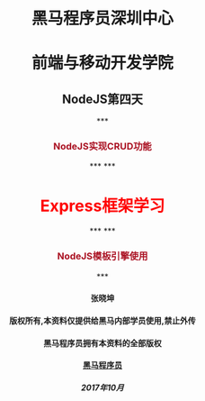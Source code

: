 <center>
<h1>黑马程序员深圳中心</h1>
<h1>前端与移动开发学院</h1>
<h2>NodeJS第四天</h2>
***<h3><font color=#aa1122>NodeJS实现CRUD功能</font></h3>***
***<h1><font color=#ff0000>Express框架学习</font></h1>***
***<h3><font color=#aa1122>NodeJS模板引擎使用</font></h3>***
<h4>张晓坤</h4>
<h4>版权所有,本资料仅提供给黑马内部学员使用,禁止外传</h4>
<h4>黑马程序员拥有本资料的全部版权</h4>
<h4><a href="http://www.itheima.com">黑马程序员</a></h4>
<h5>2017年10月</h5>
</center>